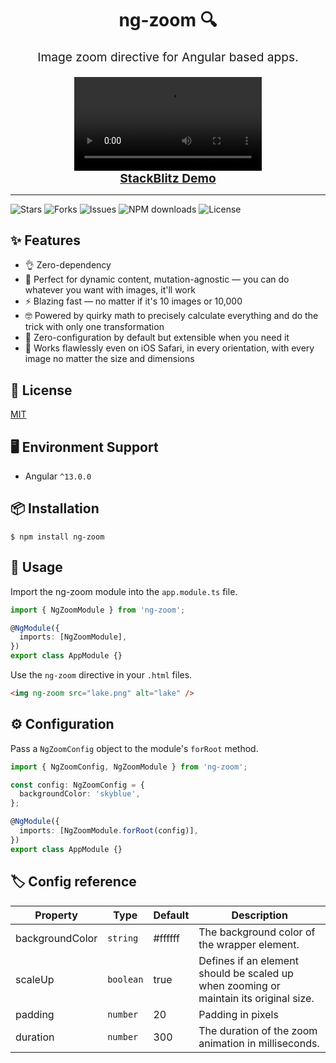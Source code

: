 <h1 align="center">ng-zoom 🔍️</h1>

<p align="center" style="font-size: 1.2rem">
  Image zoom directive for Angular based apps.
</p>

<div align="center">
  <video
    src="https://user-images.githubusercontent.com/69093659/183260253-305a1e18-6f37-4206-bdbb-22395b303e23.mp4"
    autoplay
    loop
  ></video>
</div>

<div align="center">
  <a
    href="https://stackblitz.com/edit/angular-ivy-vgauuz?file=src%2Fapp%2Fapp.component.ts"
  >
    <b style="font-size: 1.2rem">StackBlitz Demo</b>
  </a>
</div>

<hr />

<img
  src="https://img.shields.io/github/stars/carlos-dubon/ng-zoom?style=flat-square"
  alt="Stars"
/>
<img
  src="https://img.shields.io/github/forks/carlos-dubon/ng-zoom?style=flat-square"
  alt="Forks"
/>
<img
  src="https://img.shields.io/github/issues/carlos-dubon/ng-zoom?style=flat-square"
  alt="Issues"
/>
<img
  src="https://img.shields.io/npm/dt/ng-zoom?style=flat-square"
  alt="NPM downloads"
/>
<img
  src="https://img.shields.io/github/license/carlos-dubon/ng-zoom?style=flat-square"
  alt="License"
/>

## ✨ Features

- 👌 Zero-dependency
- 🧬 Perfect for dynamic content, mutation-agnostic — you can do whatever you want with images, it'll work
- ⚡️ Blazing fast — no matter if it's 10 images or 10,000
- 🤓 Powered by quirky math to precisely calculate everything and do the trick with only one transformation
- 🍦 Zero-configuration by default but extensible when you need it
- 🗿 Works flawlessly even on iOS Safari, in every orientation, with every image no matter the size and dimensions

## 🔑 License

[MIT](./LICENSE)

## 🖥 Environment Support

- Angular `^13.0.0`

## 📦 Installation

```
$ npm install ng-zoom
```

## 🔨 Usage

Import the ng-zoom module into the `app.module.ts` file.

```TypeScript
import { NgZoomModule } from 'ng-zoom';

@NgModule({
  imports: [NgZoomModule],
})
export class AppModule {}
```

Use the `ng-zoom` directive in your `.html` files.

```HTML
<img ng-zoom src="lake.png" alt="lake" />
```

## ⚙️ Configuration

Pass a `NgZoomConfig` object to the module's `forRoot` method.

```TypeScript
import { NgZoomConfig, NgZoomModule } from 'ng-zoom';

const config: NgZoomConfig = {
  backgroundColor: 'skyblue',
};

@NgModule({
  imports: [NgZoomModule.forRoot(config)],
})
export class AppModule {}
```

## 🏷️ Config reference

| Property        | Type      | Default | Description                                                                           |
| --------------- | --------- | ------- | ------------------------------------------------------------------------------------- |
| backgroundColor | `string`  | #ffffff | The background color of the wrapper element.                                          |
| scaleUp         | `boolean` | true    | Defines if an element should be scaled up when zooming or maintain its original size. |
| padding         | `number`  | 20      | Padding in pixels                                                                     |
| duration        | `number`  | 300     | The duration of the zoom animation in milliseconds.                                   |
